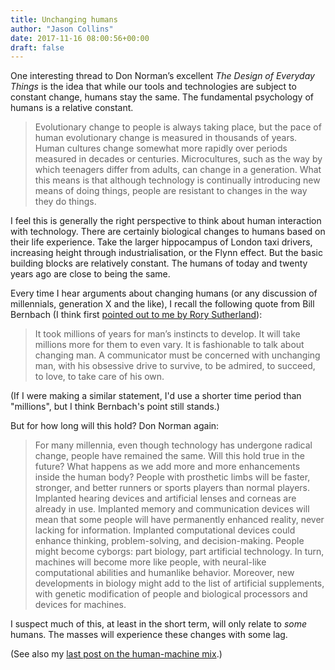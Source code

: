 ```yaml
---
title: Unchanging humans
author: "Jason Collins"
date: 2017-11-16 08:00:56+00:00
draft: false
---
```


One interesting thread to Don Norman’s excellent *The Design of Everyday Things* is the idea that while our tools and technologies are subject to constant change, humans stay the same. The fundamental psychology of humans is a relative constant.



<blockquote>Evolutionary change to people is always taking place, but the pace of human evolutionary change is measured in thousands of years. Human cultures change somewhat more rapidly over periods measured in decades or centuries. Microcultures, such as the way by which teenagers differ from adults, can change in a generation. What this means is that although technology is continually introducing new means of doing things, people are resistant to changes in the way they do things.</blockquote>



I feel this is generally the right perspective to think about human interaction with technology. There are certainly biological changes to humans based on their life experience. Take the larger hippocampus of London taxi drivers, increasing height through industrialisation, or the Flynn effect. But the basic building blocks are relatively constant. The humans of today and twenty years ago are close to being the same.

Every time I hear arguments about changing humans (or any discussion of millennials, generation X and the like), I recall the following quote from Bill Bernbach (I think first [pointed out to me by Rory Sutherland](https://mobile.twitter.com/rorysutherland/status/485747247293136896?lang=en)):



<blockquote>It took millions of years for man’s instincts to develop. It will take millions more for them to even vary. It is fashionable to talk about changing man. A communicator must be concerned with unchanging man, with his obsessive drive to survive, to be admired, to succeed, to love, to take care of his own.</blockquote>



(If I were making a similar statement, I'd use a shorter time period than "millions", but I think Bernbach's point still stands.)

But for how long will this hold? Don Norman again:



<blockquote>For many millennia, even though technology has undergone radical change, people have remained the same. Will this hold true in the future? What happens as we add more and more enhancements inside the human body? People with prosthetic limbs will be faster, stronger, and better runners or sports players than normal players. Implanted hearing devices and artificial lenses and corneas are already in use. Implanted memory and communication devices will mean that some people will have permanently enhanced reality, never lacking for information. Implanted computational devices could enhance thinking, problem-solving, and decision-making. People might become cyborgs: part biology, part artificial technology. In turn, machines will become more like people, with neural-like computational abilities and humanlike behavior. Moreover, new developments in biology might add to the list of artificial supplements, with genetic modification of people and biological processors and devices for machines.</blockquote>



I suspect much of this, at least in the short term, will only relate to _some_ humans. The masses will experience these changes with some lag.

(See also my [last post on the human-machine mix](https://www.jasoncollins.blog/getting-the-right-human-machine-mix/).)

